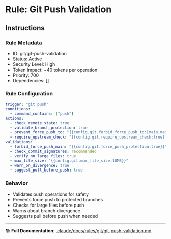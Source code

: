 # Rule: Git Push Validation

## Instructions

### Rule Metadata
- ID: git/git-push-validation
- Status: Active
- Security Level: High
- Token Impact: ~40 tokens per operation
- Priority: 700
- Dependencies: []

### Rule Configuration
```yaml
trigger: "git push"
conditions:
  - command_contains: ["push"]
actions:
  - check_remote_state: true
  - validate_branch_protection: true
  - prevent_force_push_to: "{{config.git.forbid_force_push_to:[main,master,develop,release/*]}}"
  - require_upstream_check: "{{config.git.require_upstream_check:true}}"
validations:
  - forbid_force_push_main: "{{config.git.force_push_protection:true}}"
  - check_commit_signatures: recommended
  - verify_no_large_files: true
  - max_file_size: "{{config.git.max_file_size:10MB}}"
  - warn_on_divergence: true
  - suggest_pull_before_push: true
```

### Behavior
- Validates push operations for safety
- Prevents force push to protected branches
- Checks for large files before push
- Warns about branch divergence
- Suggests pull before push when needed

---

📚 **Full Documentation**: [.claude/docs/rules/git/git-push-validation.md](../../docs/rules/git/git-push-validation.md)